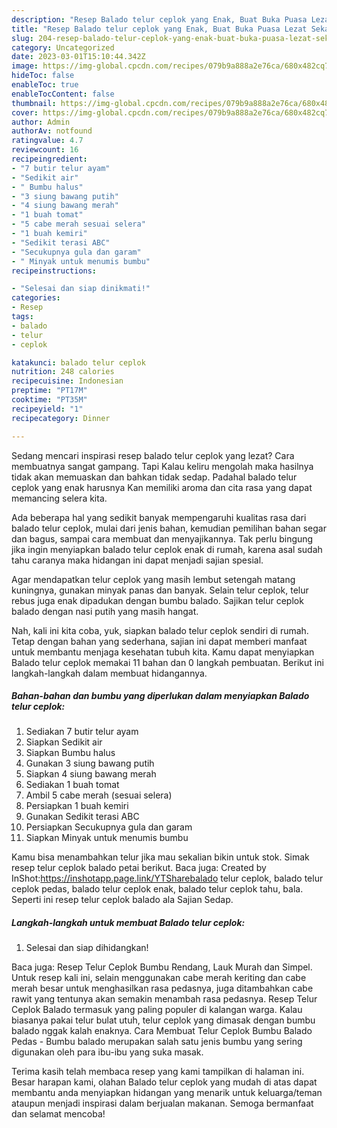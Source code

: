 ```yaml
---
description: "Resep Balado telur ceplok yang Enak, Buat Buka Puasa Lezat Sekali"
title: "Resep Balado telur ceplok yang Enak, Buat Buka Puasa Lezat Sekali"
slug: 204-resep-balado-telur-ceplok-yang-enak-buat-buka-puasa-lezat-sekali
category: Uncategorized
date: 2023-03-01T15:10:44.342Z
image: https://img-global.cpcdn.com/recipes/079b9a888a2e76ca/680x482cq70/balado-telur-ceplok-foto-resep-utama.jpg
hideToc: false
enableToc: true
enableTocContent: false
thumbnail: https://img-global.cpcdn.com/recipes/079b9a888a2e76ca/680x482cq70/balado-telur-ceplok-foto-resep-utama.jpg
cover: https://img-global.cpcdn.com/recipes/079b9a888a2e76ca/680x482cq70/balado-telur-ceplok-foto-resep-utama.jpg
author: Admin
authorAv: notfound
ratingvalue: 4.7
reviewcount: 16
recipeingredient:
- "7 butir telur ayam"
- "Sedikit air"
- " Bumbu halus"
- "3 siung bawang putih"
- "4 siung bawang merah"
- "1 buah tomat"
- "5 cabe merah sesuai selera"
- "1 buah kemiri"
- "Sedikit terasi ABC"
- "Secukupnya gula dan garam"
- " Minyak untuk menumis bumbu"
recipeinstructions:

- "Selesai dan siap dinikmati!"
categories:
- Resep
tags:
- balado
- telur
- ceplok

katakunci: balado telur ceplok 
nutrition: 248 calories
recipecuisine: Indonesian
preptime: "PT17M"
cooktime: "PT35M"
recipeyield: "1"
recipecategory: Dinner

---
```



Sedang mencari inspirasi resep balado telur ceplok yang lezat? Cara membuatnya sangat gampang. Tapi Kalau keliru mengolah maka hasilnya tidak akan memuaskan dan bahkan tidak sedap. Padahal balado telur ceplok yang enak harusnya Kan memiliki aroma dan cita rasa yang dapat memancing selera kita.


Ada beberapa hal yang sedikit banyak mempengaruhi kualitas rasa dari balado telur ceplok, mulai dari jenis bahan, kemudian pemilihan bahan segar dan bagus, sampai cara membuat dan menyajikannya. Tak perlu bingung jika ingin menyiapkan balado telur ceplok enak di rumah, karena asal sudah tahu caranya maka hidangan ini dapat menjadi sajian spesial.

Agar mendapatkan telur ceplok yang masih lembut setengah matang kuningnya, gunakan minyak panas dan banyak. Selain telur ceplok, telur rebus juga enak dipadukan dengan bumbu balado. Sajikan telur ceplok balado dengan nasi putih yang masih hangat.


Nah, kali ini kita coba, yuk, siapkan balado telur ceplok sendiri di rumah. Tetap dengan bahan yang sederhana, sajian ini dapat memberi manfaat untuk membantu menjaga kesehatan tubuh kita. Kamu dapat menyiapkan Balado telur ceplok memakai 11 bahan dan 0 langkah pembuatan. Berikut ini langkah-langkah dalam membuat hidangannya.

<!--inarticleads1-->

##### Bahan-bahan dan bumbu yang diperlukan dalam menyiapkan Balado telur ceplok:

1. Sediakan 7 butir telur ayam
1. Siapkan Sedikit air
1. Siapkan  Bumbu halus
1. Gunakan 3 siung bawang putih
1. Siapkan 4 siung bawang merah
1. Sediakan 1 buah tomat
1. Ambil 5 cabe merah (sesuai selera)
1. Persiapkan 1 buah kemiri
1. Gunakan Sedikit terasi ABC
1. Persiapkan Secukupnya gula dan garam
1. Siapkan  Minyak untuk menumis bumbu


Kamu bisa menambahkan telur jika mau sekalian bikin untuk stok. Simak resep telur ceplok balado petai berikut. Baca juga: Created by InShot:https://inshotapp.page.link/YTSharebalado telur ceplok, balado telur ceplok pedas, balado telur ceplok enak, balado telur ceplok tahu, bala. Seperti ini resep telur ceplok balado ala Sajian Sedap. 

<!--inarticleads2-->

##### Langkah-langkah untuk membuat Balado telur ceplok:


1. Selesai dan siap dihidangkan!

Baca juga: Resep Telur Ceplok Bumbu Rendang, Lauk Murah dan Simpel. Untuk resep kali ini, selain menggunakan cabe merah keriting dan cabe merah besar untuk menghasilkan rasa pedasnya, juga ditambahkan cabe rawit yang tentunya akan semakin menambah rasa pedasnya. Resep Telur Ceplok Balado termasuk yang paling populer di kalangan warga. Kalau biasanya pakai telur bulat utuh, telur ceplok yang dimasak dengan bumbu balado nggak kalah enaknya. Cara Membuat Telur Ceplok Bumbu Balado Pedas - Bumbu balado merupakan salah satu jenis bumbu yang sering digunakan oleh para ibu-ibu yang suka masak. 

Terima kasih telah membaca resep yang kami tampilkan di halaman ini. Besar harapan kami, olahan Balado telur ceplok yang mudah di atas dapat membantu anda menyiapkan hidangan yang menarik untuk keluarga/teman ataupun menjadi inspirasi dalam berjualan makanan. Semoga bermanfaat dan selamat mencoba!
